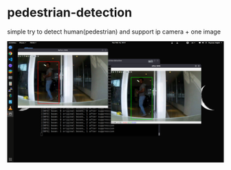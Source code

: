 # pedestrian-detection
simple try to detect human(pedestrian) and support ip camera + one image

![shot](output.png)

